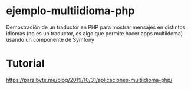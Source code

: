 # ejemplo-multiidioma-php
 Demostración de un traductor en PHP para mostrar mensajes en distintos idiomas (no es un traductor, es algo que permite hacer apps multiidoma) usando un componente de Symfony

# Tutorial

https://parzibyte.me/blog/2019/10/31/aplicaciones-multiidioma-php/